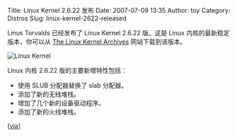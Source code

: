 Title: Linux Kernel 2.6.22 发布
Date: 2007-07-09 13:35
Author: toy
Category: Distros
Slug: linux-kernel-2622-released

Linus Torvalds 已经发布了 Linux Kernel 2.6.22 版。这是 Linux
内核的最新稳定版本，你可以从 [The Linux Kernel
Archives](http://www.kernel.org/) 网站下载到该版本。

![Linux Kernel](http://i.linuxtoy.org/i/logo/linux.jpeg)

Linux 内核 2.6.22 版的主要新增特性包括：

-   使用 SLUB 分配器替换了 slab 分配器。
-   添加了新的无线堆栈。
-   增加了几个新的设备驱动程序。
-   添加了新的火线堆栈。

[[via](http://kerneltrap.org/node/11721)]
